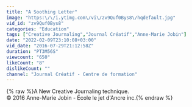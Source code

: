 ```yaml
---
title: "A Soothing Letter"
image: "https:\/\/i.ytimg.com\/vi\/zv9Quf0Bys8\/hqdefault.jpg"
vid_id: "zv9Quf0Bys8"
categories: "Education"
tags: ["Creative Journaling","Journal Créatif","Anne-Marie Jobin"]
date: "2022-02-09T23:10:08+03:00"
vid_date: "2016-07-29T21:12:58Z"
duration: "PT3M56S"
viewcount: "650"
likeCount: "8"
dislikeCount: ""
channel: "Journal Créatif - Centre de formation"
---
```

{% raw %}A New Creative Journaling technique.<br />© 2016 Anne-Marie Jobin - École le jet d'Ancre inc.{% endraw %}
